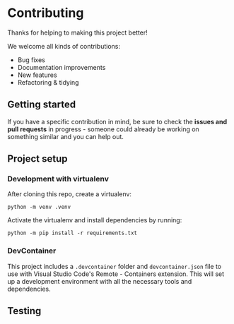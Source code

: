 # Contributing

Thanks for helping to making this project better!

We welcome all kinds of contributions:

- Bug fixes
- Documentation improvements
- New features
- Refactoring & tidying

## Getting started

If you have a specific contribution in mind, be sure to check the **issues and pull requests** in progress - someone could already be working on something similar and you can help out.

## Project setup

### Development with virtualenv

After cloning this repo, create a virtualenv:

```console
python -m venv .venv
```

Activate the virtualenv and install dependencies by running:

```console
python -m pip install -r requirements.txt
```

### DevContainer

This project includes a `.devcontainer` folder and `devcontainer.json` file to use with Visual Studio Code's Remote - Containers extension. This will set up a development environment with all the necessary tools and dependencies.

## Testing

